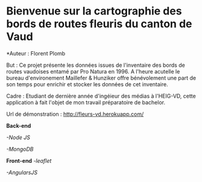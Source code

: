 # Bienvenue sur la cartographie des bords de routes fleuris du canton de Vaud

*Auteur : Florent Plomb

But : Ce projet présente les données issues de l'inventaire des bords de routes vaudoises entamé par Pro Natura en 1996.
A l'heure acutelle le bureau d'environement Maillefer & Hunziker offre bénévolement une part de son temps pour enrichir et stocker les données
de cet inventaire. 

Cadre : Etudiant de dernière année d'ingéieur des médias à l'HEIG-VD, cette application à fait l'objet de mon travail préparatoire de bachelor.

Url de démonstration : http://fleurs-vd.herokuapp.com/

**Back-end**

*-Node JS* 

*-MongoDB*

**Front-end**
*-leaflet* 

*-AngularsJS*



